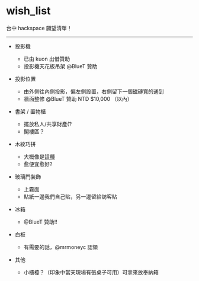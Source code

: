 wish_list
=========

台中 hackspace 願望清單！

----

- 投影機

    + 已由 kuon 出借贊助
    + 投影機天花板吊架 @BlueT 贊助

- 投影位置

    + 由外側往內側投影，偏左側設置，右側留下一個磁磚寬的通到
    + 牆面整修 @BlueT 贊助 NTD $10,000 （以內）

- 書架 / 置物櫃

    + 擺放私人/共享財產(?
    + 閣樓區？

- 木紋巧拼

    + 大概像是[這種](http://www.i-house.com.tw/product/detail/id/458987)
    + 愈便宜愈好?

- 玻璃門裝飾

    + 上霧面
    + 貼紙一邊我們自己貼，另一邊留給訪客貼

- 冰箱

    + @BlueT 贊助!!

- 白板

    + 有需要的話，@mrmoneyc 認領

- 其他

    + 小櫃檯？（印象中當天現場有張桌子可用）可拿來放奉納箱
